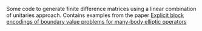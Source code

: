 Some code to generate finite difference matrices using a linear combination of unitaries approach. Contains examples from the paper [Explicit block encodings of boundary value problems for many-body elliptic operators
](https://arxiv.org/abs/2407.18347)
